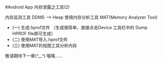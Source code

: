 #Android App 内存泄露之工具(2)

内存监测工具 DDMS –> Heap 
使用内存分析工具 MAT(Memory Analyzer Tool) 

- (一) 生成.hprof文件 （生成很简单，直接点击Device 工具栏中的 Dump HPROF file即可生成）
- (二) 使用MAT导入.hprof文件 
- (三) 使用MAT的视图工具分析内存



敬请期待下一章(*^__^*) 嘻嘻……
	